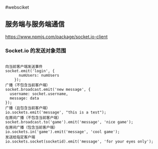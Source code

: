 #websciket
## 服务端与服务端通信

https://www.npmjs.com/package/socket.io-client

### Socket.io 的发送对象范围
```

向当前客户端发送事件
socket.emit('login', {
      numUsers: numUsers
    });
广播（不包含当前客户端）
socket.broadcast.emit('new message', {
  username: socket.username,
  message: data
});
广播（且包含当前客户端）
io.sockets.emit('message', "this is a test");
在房间广播（不包含当前客户端）
socket.broadcast.to('game').emit('message', 'nice game');
在房间广播（包含当前客户端）
io.sockets.in('game').emit('message', 'cool game');
发送给指定客户端
io.sockets.socket(socketid).emit('message', 'for your eyes only');
```